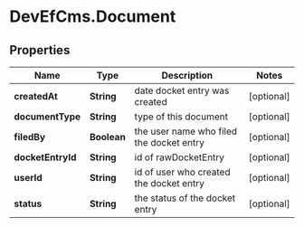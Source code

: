 # DevEfCms.Document

## Properties
Name | Type | Description | Notes
------------ | ------------- | ------------- | -------------
**createdAt** | **String** | date docket entry was created | [optional] 
**documentType** | **String** | type of this document | [optional] 
**filedBy** | **Boolean** | the user name who filed the docket entry | [optional] 
**docketEntryId** | **String** | id of rawDocketEntry | [optional] 
**userId** | **String** | id of user who created the docket entry | [optional] 
**status** | **String** | the status of the docket entry | [optional] 
